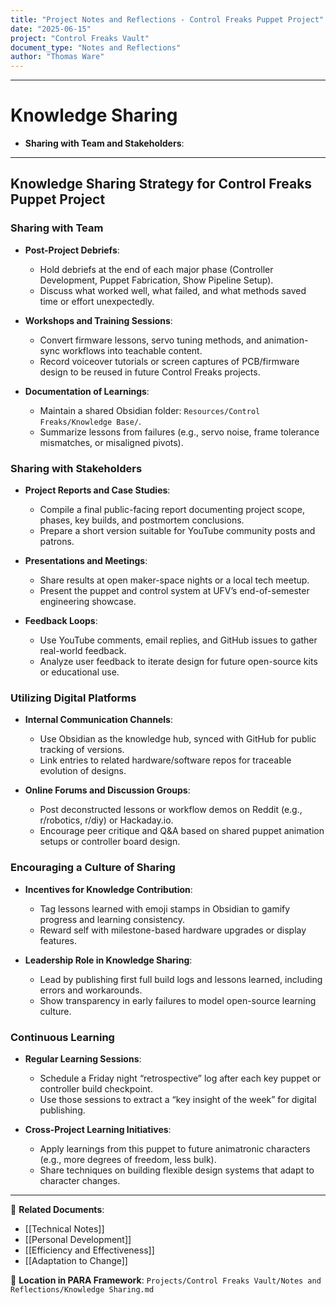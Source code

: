 ```yaml
---
title: "Project Notes and Reflections - Control Freaks Puppet Project"
date: "2025-06-15"
project: "Control Freaks Vault"
document_type: "Notes and Reflections"
author: "Thomas Ware"
---
```

---
# Knowledge Sharing

- **Sharing with Team and Stakeholders**:

---

## Knowledge Sharing Strategy for Control Freaks Puppet Project

### Sharing with Team

- **Post-Project Debriefs**:
  - Hold debriefs at the end of each major phase (Controller Development, Puppet Fabrication, Show Pipeline Setup).
  - Discuss what worked well, what failed, and what methods saved time or effort unexpectedly.

- **Workshops and Training Sessions**:
  - Convert firmware lessons, servo tuning methods, and animation-sync workflows into teachable content.
  - Record voiceover tutorials or screen captures of PCB/firmware design to be reused in future Control Freaks projects.

- **Documentation of Learnings**:
  - Maintain a shared Obsidian folder: `Resources/Control Freaks/Knowledge Base/`.
  - Summarize lessons from failures (e.g., servo noise, frame tolerance mismatches, or misaligned pivots).

### Sharing with Stakeholders

- **Project Reports and Case Studies**:
  - Compile a final public-facing report documenting project scope, phases, key builds, and postmortem conclusions.
  - Prepare a short version suitable for YouTube community posts and patrons.

- **Presentations and Meetings**:
  - Share results at open maker-space nights or a local tech meetup.
  - Present the puppet and control system at UFV’s end-of-semester engineering showcase.

- **Feedback Loops**:
  - Use YouTube comments, email replies, and GitHub issues to gather real-world feedback.
  - Analyze user feedback to iterate design for future open-source kits or educational use.

### Utilizing Digital Platforms

- **Internal Communication Channels**:
  - Use Obsidian as the knowledge hub, synced with GitHub for public tracking of versions.
  - Link entries to related hardware/software repos for traceable evolution of designs.

- **Online Forums and Discussion Groups**:
  - Post deconstructed lessons or workflow demos on Reddit (e.g., r/robotics, r/diy) or Hackaday.io.
  - Encourage peer critique and Q&A based on shared puppet animation setups or controller board design.

### Encouraging a Culture of Sharing

- **Incentives for Knowledge Contribution**:
  - Tag lessons learned with emoji stamps in Obsidian to gamify progress and learning consistency.
  - Reward self with milestone-based hardware upgrades or display features.

- **Leadership Role in Knowledge Sharing**:
  - Lead by publishing first full build logs and lessons learned, including errors and workarounds.
  - Show transparency in early failures to model open-source learning culture.

### Continuous Learning

- **Regular Learning Sessions**:
  - Schedule a Friday night “retrospective” log after each key puppet or controller build checkpoint.
  - Use those sessions to extract a “key insight of the week” for digital publishing.

- **Cross-Project Learning Initiatives**:
  - Apply learnings from this puppet to future animatronic characters (e.g., more degrees of freedom, less bulk).
  - Share techniques on building flexible design systems that adapt to character changes.

---

🔗 **Related Documents**:
- [[Technical Notes]]
- [[Personal Development]]
- [[Efficiency and Effectiveness]]
- [[Adaptation to Change]]

📁 **Location in PARA Framework**: `Projects/Control Freaks Vault/Notes and Reflections/Knowledge Sharing.md`
